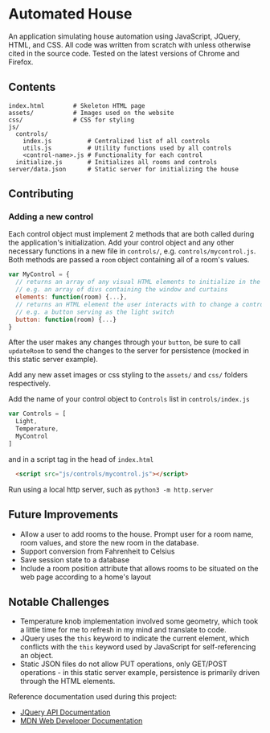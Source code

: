 # Automated House

An application simulating house automation using JavaScript, JQuery, HTML, and CSS. All code was written from scratch with unless otherwise cited in the source code. Tested on the latest versions of Chrome and Firefox.

## Contents

```
index.html        # Skeleton HTML page
assets/           # Images used on the website
css/              # CSS for styling
js/
  controls/
    index.js          # Centralized list of all controls
    utils.js          # Utility functions used by all controls
    <control-name>.js # Functionality for each control
  initialize.js       # Initializes all rooms and controls
server/data.json      # Static server for initializing the house
```

## Contributing

### Adding a new control

Each control object must implement 2 methods that are both called during the application's initialization. Add your control object and any other necessary functions in a new file in `controls/`, e.g. `controls/mycontrol.js`. Both methods are passed a `room` object containing all of a room's values.

```js
var MyControl = {
  // returns an array of any visual HTML elements to initialize in the room
  // e.g. an array of divs containing the window and curtains
  elements: function(room) {...},
  // returns an HTML element the user interacts with to change a control
  // e.g. a button serving as the light switch
  button: function(room) {...}
}
```

After the user makes any changes through your `button`, be sure to call `updateRoom` to send the changes to the server for persistence (mocked in this static server example).

Add any new asset images or css styling to the `assets/` and `css/` folders respectively.

Add the name of your control object to `Controls` list in `controls/index.js`

```js
var Controls = [
  Light,
  Temperature,
  MyControl
]
```

and in a script tag in the head of `index.html` 

```html
  <script src="js/controls/mycontrol.js"></script>
```

Run using a local http server, such as `python3 -m http.server`

## Future Improvements
* Allow a user to add rooms to the house. Prompt user for a room name, room values, and store the new room in the database.
* Support conversion from Fahrenheit to Celsius
* Save session state to a database
* Include a room position attribute that allows rooms to be situated on the web page according to a home's layout

## Notable Challenges
* Temperature knob implementation involved some geometry, which took a little time for me to refresh in my mind and translate to code.
* JQuery uses the `this` keyword to indicate the current element, which conflicts with the `this` keyword used by JavaScript for self-referencing an object.
* Static JSON files do not allow PUT operations, only GET/POST operations - in this static server example, persistence is primarily driven through the HTML elements.

Reference documentation used during this project:
* [JQuery API Documentation](https://api.jquery.com/)
* [MDN Web Developer Documentation](https://developer.mozilla.org/en-US/)
